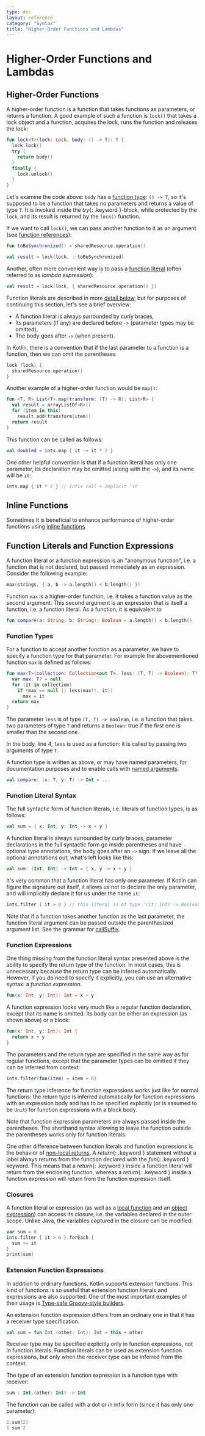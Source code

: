 ```yaml
---
type: doc
layout: reference
category: "Syntax"
title: "Higher-Order Functions and Lambdas"
---
```


# Higher-Order Functions and Lambdas

## Higher-Order Functions

A higher-order function is a function that takes functions as parameters, or returns a function.
A good example of such a function is `lock()` that takes a lock object and a function, acquires the lock, runs the function and releases the lock:

``` kotlin
fun lock<T>(lock: Lock, body: () -> T): T {
  lock.lock()
  try {
    return body()
  }
  finally {
    lock.unlock()
  }
}
```

Let's examine the code above: `body` has a [function type](#function-types): `() -> T`,
so it's supposed to be a function that takes no parameters and returns a value of type `T`.
It is invoked inside the *try*{: .keyword }-block, while protected by the `lock`, and its result is returned by the `lock()` function.

If we want to call `lock()`, we can pass another function to it as an argument (see [function references](reflection.html#function-references)):

``` kotlin
fun toBeSynchronized() = sharedResource.operation()

val result = lock(lock, ::toBeSynchronized)
```

Another, often more convenient way is to pass a [function literal](#function-literals-and-function-expressions) (often referred to as _lambda expression_):

``` kotlin
val result = lock(lock, { sharedResource.operation() })
```

Function literals are described in more [detail below](#function-literals-and-function-expressions), but for purposes of continuing this section, let's see a brief overview:

* A function literal is always surrounded by curly braces,
* Its parameters (if any) are declared before `->` (parameter types may be omitted),
* The body goes after `->` (when present).

In Kotlin, there is a convention that if the last parameter to a function is a function, then we can omit the parentheses

``` kotlin
lock (lock) {
  sharedResource.operation()
}
```

Another example of a higher-order function would be `map()`:

``` kotlin
fun <T, R> List<T>.map(transform: (T) -> R): List<R> {
  val result = arrayListOf<R>()
  for (item in this)
    result.add(transform(item))
  return result
}
```

This function can be called as follows:

``` kotlin
val doubled = ints.map { it -> it * 2 }
```

One other helpful convention is that if a function literal has only one parameter,
its declaration may be omitted (along with the `->`), and its name will be `it`:

``` kotlin
ints.map { it * 2 } // Infix call + Implicit 'it'
```

## Inline Functions

Sometimes it is beneficial to enhance performance of higher-order functions using [inline functions](inline-functions.html).

## Function Literals and Function Expressions

A function literal or a function expression is an "anonymous function", i.e. a function that is not declared,
but passed immediately as an expression. Consider the following example:

``` kotlin
max(strings, { a, b -> a.length() < b.length() })
```

Function `max` is a higher-order function, i.e. it takes a function value as the second argument.
This second argument is an expression that is itself a function, i.e. a function literal. As a function, it is equivalent to

``` kotlin
fun compare(a: String, b: String): Boolean = a.length() < b.length()
```

### Function Types

For a function to accept another function as a parameter, we have to specify a function type for that parameter.
For example the abovementioned function `max` is defined as follows:

``` kotlin
fun max<T>(collection: Collection<out T>, less: (T, T) -> Boolean): T? {
  var max: T? = null
  for (it in collection)
    if (max == null || less(max!!, it))
      max = it
  return max
}
```

The parameter `less` is of type `(T, T) -> Boolean`, i.e. a function that takes two parameters of type `T` and returns a `Boolean`:
true if the first one is smaller than the second one.

In the body, line 4, `less` is used as a function: it is called by passing two arguments of type `T`.

A function type is written as above, or may have named parameters, for documentation purposes and
to enable calls with [named arguments](functions.html#named-arguments).

``` kotlin
val compare: (x: T, y: T) -> Int = ...
```

### Function Literal Syntax

The full syntactic form of function literals, i.e. literals of function types, is as follows:

``` kotlin
val sum = { x: Int, y: Int -> x + y }
```

A function literal is always surrounded by curly braces,
parameter declarations in the full syntactic form go inside parentheses and have optional type annotations,
the body goes after an `->` sign.
If we leave all the optional annotations out, what's left looks like this:

``` kotlin
val sum: (Int, Int) -> Int = { x, y -> x + y }
```

It's very common that a function literal has only one parameter.
If Kotlin can figure the signature out itself, it allows us not to declare the only parameter, and will implicitly
declare it for us under the name `it`:

``` kotlin
ints.filter { it > 0 } // this literal is of type '(it: Int) -> Boolean'
```

Note that if a function takes another function as the last parameter, the function literal argument can be passed
outside the parenthesized argument list.
See the grammar for [callSuffix](grammar.html#call-suffix).

### Function Expressions

One thing missing from the function literal syntax presented above is the ability to specify the return type of the
function. In most cases, this is unnecessary because the return type can be inferred automatically. However, if you
do need to specify it explicitly, you can use an alternative syntax: a _function expression_.

``` kotlin
fun(x: Int, y: Int): Int = x + y
```

A function expression looks very much like a regular function declaration, except that its name is omitted. Its body
can be either an expression (as shown above) or a block:

``` kotlin
fun(x: Int, y: Int): Int {
  return x + y
}
```

The parameters and the return type are specified in the same way as for regular functions, except that the parameter
types can be omitted if they can be inferred from context:

``` kotlin
ints.filter(fun(item) = item > 0)
```

The return type inference for function expressions works just like for normal functions: the return type is inferred
automatically for function expressions with an expression body and has to be specified explicitly (or is assumed to be
`Unit`) for function expressions with a block body.

Note that function expression parameters are always passed inside the parentheses. The shorthand syntax allowing
to leave the function outside the parentheses works only for function literals.

One other difference between function literals and function expressions is the behavior of
[non-local returns](inline-functions.html#non-local-returns). A *return*{: .keyword }  statement without a label
always returns from the function declared with the *fun*{: .keyword } keyword. This means that a *return*{: .keyword }
inside a function literal will return from the enclosing function, whereas a *return*{: .keyword } inside
a function expression will return from the function expression itself.

### Closures

A function literal or expression (as well as a [local function](functions.html#local-functions) and an [object expression](object-declarations.html#object-expressions))
can access its _closure_, i.e. the variables declared in the outer scope. Unlike Java, the variables captured in the closure can be modified:

``` kotlin
var sum = 0
ints.filter { it > 0 }.forEach {
  sum += it
}
print(sum)
```

### Extension Function Expressions

In addition to ordinary functions, Kotlin supports extension functions.
This kind of functions is so useful that extension function literals and expressions are also supported.
One of the most important examples of their usage is [Type-safe Groovy-style builders](type-safe-builders.html).

An extension function expression differs from an ordinary one in that it has a receiver type specification.

``` kotlin
val sum = fun Int.(other: Int): Int = this + other
```

Receiver type may be specified explicitly only in function expressions, not in function literals. Function literals
can be used as extension function expressions, but only when the receiver type can be inferred from the context.

The type of an extension function expression is a function type with receiver:

``` kotlin
sum : Int.(other: Int) -> Int
```

The function can be called with a dot or in infix form (since it has only one parameter):

``` kotlin
1.sum(2)
1 sum 2
```






